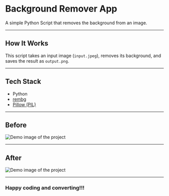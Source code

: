 # Background Remover App

A simple Python Script that removes the background from an image.

---

## How It Works

This script takes an input image (`input.jpeg`), removes its background, and saves the result as `output.png`.

---

## Tech Stack

- Python
- [rembg](https://github.com/danielgatis/rembg)
- [Pillow (PIL)](https://python-pillow.org/)

---

## Before

![Demo image of the project](assets/images/input.jpeg)

---

## After

![Demo image of the project](assets/images/output.png)

---

### Happy coding and converting!!!
